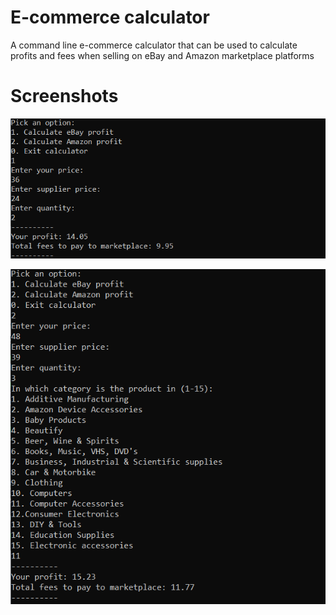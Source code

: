 # E-commerce calculator
A command line e-commerce calculator that can be used to calculate profits and fees when selling on eBay and Amazon marketplace platforms

# Screenshots
![eBay test example](https://raw.githubusercontent.com/deividas-pelakauskas/ecommerce-calculator/master/ebay-example.png "eBay example")

![Amazon test example](https://raw.githubusercontent.com/deividas-pelakauskas/ecommerce-calculator/master/amazon-example.png "Amazon example")